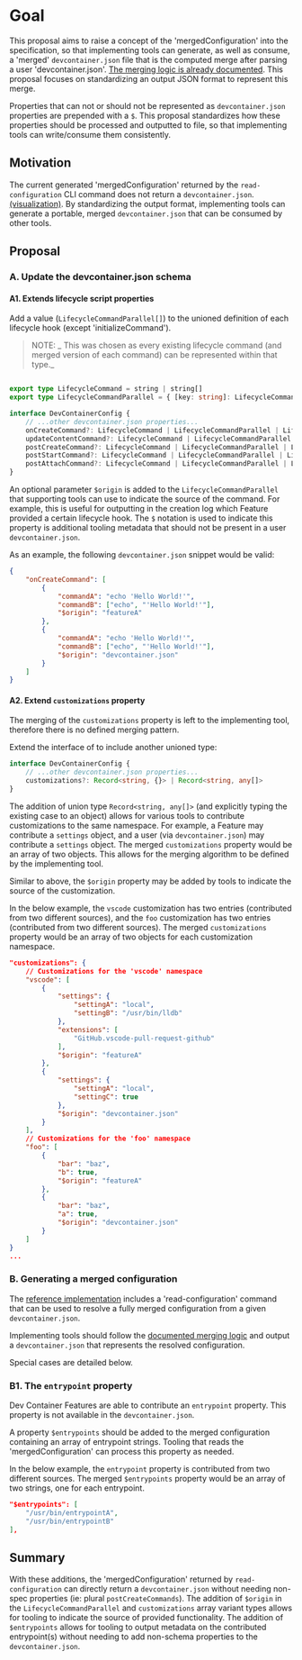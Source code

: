 # Goal

This proposal aims to raise a concept of the 'mergedConfiguration' into the specification, so that implementing tools can generate, as well as consume, a 'merged' `devcontainer.json` file that is the computed merge after parsing a user 'devcontainer.json'.  [The merging logic is already documented](https://containers.dev/implementors/spec/#merge-logic). This proposal focuses on standardizing an output JSON format to represent this merge.

Properties that can not or should not be represented as `devcontainer.json` properties are prepended with a `$`.  This proposal standardizes how these properties should be processed and outputted to file, so that implementing tools can write/consume them consistently.

## Motivation

The current generated 'mergedConfiguration' returned by the `read-configuration` CLI command does not return a `devcontainer.json`. [(visualization)](https://github.com/devcontainers/cli/pull/390#issuecomment-1430190326).  By standardizing the output format, implementing tools can generate a portable, merged `devcontainer.json` that can be consumed by other tools.

## Proposal

### A. Update the devcontainer.json schema

#### A1. Extends lifecycle script properties

Add a value (`LifecycleCommandParallel[]`) to the unioned definition of each lifecycle hook (except 'initializeCommand').

> NOTE: _ This was chosen as every existing lifecycle command (and merged version of each command) can be represented within that type._

```typescript

export type LifecycleCommand = string | string[]
export type LifecycleCommandParallel = { [key: string]: LifecycleCommand; $origin?: string };

interface DevContainerConfig {
    // ...other devcontainer.json properties...
	onCreateCommand?: LifecycleCommand | LifecycleCommandParallel | LifecycleCommandParallel[]
	updateContentCommand?: LifecycleCommand | LifecycleCommandParallel | LifecycleCommandParallel[]
	postCreateCommand?: LifecycleCommand | LifecycleCommandParallel | LifecycleCommandParallel[]
	postStartCommand?: LifecycleCommand | LifecycleCommandParallel | LifecycleCommandParallel[]
	postAttachCommand?: LifecycleCommand | LifecycleCommandParallel | LifecycleCommandParallel[]
}
```

An optional parameter `$origin` is added to the `LifecycleCommandParallel` that supporting tools can use to indicate the source of the command.  For example, this is useful for outputting in the creation log which Feature provided a certain lifecycle hook.  The `$` notation is used to indicate this property is additional tooling metadata that should not be present in a user `devcontainer.json`.

As an example, the following `devcontainer.json` snippet would be valid:

```json
{
	"onCreateCommand": [
		{
			"commandA": "echo 'Hello World!'",
			"commandB": ["echo", "'Hello World!'"],
			"$origin": "featureA"
		},
		{
			"commandA": "echo 'Hello World!'",
			"commandB": ["echo", "'Hello World!'"],
			"$origin": "devcontainer.json"
		}
	]
}
```

#### A2. Extend `customizations` property

The merging of the `customizations` property is left to the implementing tool, therefore there is no defined merging pattern. 

Extend the interface of to include another unioned type:

```typescript
interface DevContainerConfig {
	// ...other devcontainer.json properties...
	customizations?: Record<string, {}> | Record<string, any[]>
}
```

The addition of union type `Record<string, any[]>` (and explicitly typing the existing case to an object) allows for various tools to contribute customizations to the same namespace.  For example, a Feature may contribute a `settings` object, and a user (via `devcontainer.json`) may contribute a `settings` object.  The merged `customizations` property would be an array of two objects.  This allows for the merging algorithm to be defined by the implementing tool.

Similar to above, the `$origin` property may be added by tools to indicate the source of the customization.

In the below example, the `vscode` customization has two entries (contributed from two different sources), and the `foo` customization has two entries (contributed from two different sources).  The merged `customizations` property would be an array of two objects for each customization namespace.

```json
"customizations": {
	// Customizations for the 'vscode' namespace
	"vscode": [
		{
			"settings": {
				"settingA": "local",
				"settingB": "/usr/bin/lldb"
			},
			"extensions": [
				"GitHub.vscode-pull-request-github"
			],
			"$origin": "featureA"
		},
		{
			"settings": {
				"settingA": "local",
				"settingC": true
			},
			"$origin": "devcontainer.json"
		}
	],
	// Customizations for the 'foo' namespace
	"foo": [
		{
			"bar": "baz",
			"b": true,
			"$origin": "featureA"
		},
		{
			"bar": "baz",
			"a": true,
			"$origin": "devcontainer.json"
		}
	]
}
...
```

### B. Generating a merged configuration

The [reference implementation](https://github.com/devcontainers/cli) includes a 'read-configuration' command that can be used to resolve a fully merged configuration from a given `devcontainer.json`.

Implementing tools should follow the [documented merging logic](https://containers.dev/implementors/spec/#merge-logic) and output a `devcontainer.json` that represents the resolved configuration.

Special cases are detailed below.

### B1. The `entrypoint` property

Dev Container Features are able to contribute an `entrypoint` property. This property is not available in the `devcontainer.json`.

A property `$entrypoints` should be added to the merged configuration containing an array of entrypoint strings.  Tooling that reads the 'mergedConfiguration' can process this property as needed.

In the below example, the `entrypoint` property is contributed from two different sources.  The merged `$entrypoints` property would be an array of two strings, one for each entrypoint.

```json
"$entrypoints": [
	"/usr/bin/entrypointA",
	"/usr/bin/entrypointB"
],
```

## Summary

With these additions, the 'mergedConfiguration' returned by `read-configuration` can directly return a `devcontainer.json` without needing non-spec properties (ie: plural `postCreateCommands`).  The addition of `$origin` in the `LifecycleCommandParallel` and `customizations` array variant types allows for tooling to indicate the source of provided functionality.  The addition of `$entrypoints` allows for tooling to output metadata on the contributed entrypoint(s) without needing to add non-schema properties to the `devcontainer.json`.

